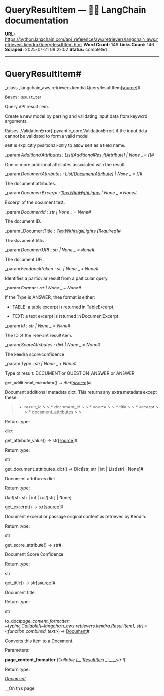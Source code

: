 # QueryResultItem — 🦜🔗 LangChain  documentation

**URL:** https://python.langchain.com/api_reference/aws/retrievers/langchain_aws.retrievers.kendra.QueryResultItem.html
**Word Count:** 149
**Links Count:** 146
**Scraped:** 2025-07-21 08:29:02
**Status:** completed

---

# QueryResultItem\#

_class _langchain\_aws.retrievers.kendra.QueryResultItem[\[source\]](https://python.langchain.com/api_reference/_modules/langchain_aws/retrievers/kendra.html#QueryResultItem)\#     

Bases: [`ResultItem`](https://python.langchain.com/api_reference/aws/retrievers/langchain_aws.retrievers.kendra.ResultItem.html#langchain_aws.retrievers.kendra.ResultItem "langchain_aws.retrievers.kendra.ResultItem")

Query API result item.

Create a new model by parsing and validating input data from keyword arguments.

Raises \[ValidationError\]\[pydantic\_core.ValidationError\] if the input data cannot be validated to form a valid model.

self is explicitly positional-only to allow self as a field name.

_param _AdditionalAttributes _: List\[[AdditionalResultAttribute](https://python.langchain.com/api_reference/aws/retrievers/langchain_aws.retrievers.kendra.AdditionalResultAttribute.html#langchain_aws.retrievers.kendra.AdditionalResultAttribute "langchain_aws.retrievers.kendra.AdditionalResultAttribute")\] | None_ _ = \[\]_\#     

One or more additional attributes associated with the result.

_param _DocumentAttributes _: List\[[DocumentAttribute](https://python.langchain.com/api_reference/aws/retrievers/langchain_aws.retrievers.kendra.DocumentAttribute.html#langchain_aws.retrievers.kendra.DocumentAttribute "langchain_aws.retrievers.kendra.DocumentAttribute")\] | None_ _ = \[\]_\#     

The document attributes.

_param _DocumentExcerpt _: [TextWithHighLights](https://python.langchain.com/api_reference/aws/retrievers/langchain_aws.retrievers.kendra.TextWithHighLights.html#langchain_aws.retrievers.kendra.TextWithHighLights "langchain_aws.retrievers.kendra.TextWithHighLights") | None_ _ = None_\#     

Excerpt of the document text.

_param _DocumentId _: str | None_ _ = None_\#     

The document ID.

_param _DocumentTitle _: [TextWithHighLights](https://python.langchain.com/api_reference/aws/retrievers/langchain_aws.retrievers.kendra.TextWithHighLights.html#langchain_aws.retrievers.kendra.TextWithHighLights "langchain_aws.retrievers.kendra.TextWithHighLights")_ _\[Required\]_\#     

The document title.

_param _DocumentURI _: str | None_ _ = None_\#     

The document URI.

_param _FeedbackToken _: str | None_ _ = None_\#     

Identifies a particular result from a particular query.

_param _Format _: str | None_ _ = None_\#     

If the Type is ANSWER, then format is either:     

  * TABLE: a table excerpt is returned in TableExcerpt;

  * TEXT: a text excerpt is returned in DocumentExcerpt.

_param _Id _: str | None_ _ = None_\#     

The ID of the relevant result item.

_param _ScoreAttributes _: dict | None_ _ = None_\#     

The kendra score confidence

_param _Type _: str | None_ _ = None_\#     

Type of result: DOCUMENT or QUESTION\_ANSWER or ANSWER

get\_additional\_metadata\(\) → dict[\[source\]](https://python.langchain.com/api_reference/_modules/langchain_aws/retrievers/kendra.html#QueryResultItem.get_additional_metadata)\#     

Document additional metadata dict. This returns any extra metadata except these:

>   * result\_id >  >   * document\_id >  >   * source >  >   * title >  >   * excerpt >  >   * document\_attributes >  > 

Return type:     

dict

get\_attribute\_value\(\) → str[\[source\]](https://python.langchain.com/api_reference/_modules/langchain_aws/retrievers/kendra.html#QueryResultItem.get_attribute_value)\#     

Return type:     

str

get\_document\_attributes\_dict\(\) → Dict\[str, str | int | List\[str\] | None\]\#     

Document attributes dict.

Return type:     

_Dict_\[str, str | int | _List_\[str\] | None\]

get\_excerpt\(\) → str[\[source\]](https://python.langchain.com/api_reference/_modules/langchain_aws/retrievers/kendra.html#QueryResultItem.get_excerpt)\#     

Document excerpt or passage original content as retrieved by Kendra.

Return type:     

str

get\_score\_attribute\(\) → str\#     

Document Score Confidence

Return type:     

str

get\_title\(\) → str[\[source\]](https://python.langchain.com/api_reference/_modules/langchain_aws/retrievers/kendra.html#QueryResultItem.get_title)\#     

Document title.

Return type:     

str

to\_doc\(_page\_content\_formatter: ~typing.Callable\[\[~langchain\_aws.retrievers.kendra.ResultItem\], str\] = <function combined\_text>_\) → [Document](https://python.langchain.com/api_reference/core/documents/langchain_core.documents.base.Document.html#langchain_core.documents.base.Document "langchain_core.documents.base.Document")\#     

Converts this item to a Document.

Parameters:     

**page\_content\_formatter** \(_Callable_ _\[__\[_[_ResultItem_](https://python.langchain.com/api_reference/aws/retrievers/langchain_aws.retrievers.kendra.ResultItem.html#langchain_aws.retrievers.kendra.ResultItem "langchain_aws.retrievers.kendra.ResultItem") _\]__,__str_ _\]_\)

Return type:     

[_Document_](https://python.langchain.com/api_reference/core/documents/langchain_core.documents.base.Document.html#langchain_core.documents.base.Document "langchain_core.documents.base.Document")

__On this page